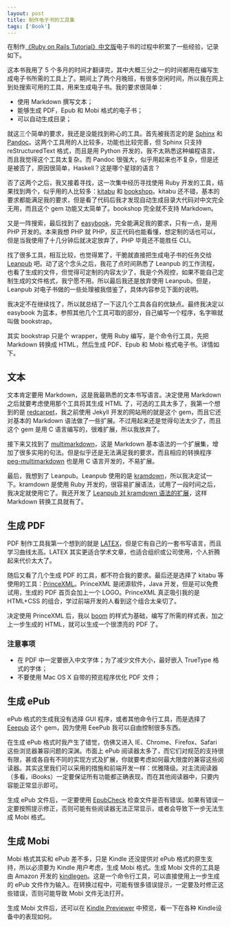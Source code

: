 ```yaml
---
layout: post
title: 制作电子书的工具集
tags: ['Book']
---
```


在制作[《Ruby on Rails Tutorial》中文版](http://about.ac/rails-tutorial-2nd-cn)电子书的过程中积累了一些经验，记录如下。

这本书我用了 5 个多月的时间才翻译完，其中大概三分之一的时间都用在编写生成电子书所需的工具上了。期间上了两个月晚班，有很多空闲时间，所以我在网上到处搜索可用的工具，用来生成电子书。我的要求很简单：

- 使用 Markdown 撰写文本；
- 能够生成 PDF，Epub 和 Mobi 格式的电子书；
- 可以自动生成目录；

就这三个简单的要求，我还是没能找到称心的工具。首先被我否定的是 [Sphinx](http://sphinx.pocoo.org/) 和 [Pandoc](http://johnmacfarlane.net/pandoc/)。这两个工具用的人比较多，功能也比较完善，但 Sphinx 只支持 reStructuredText 格式，而且是用 Python 开发的，我不太熟悉这种编程语言，而且我觉得这个工具太复杂。而 Pandoc 很强大，似乎用起来也不复杂，但是还是被否了，原因很简单，Haskell？这是哪个星球的语言？

否了这两个之后，我又接着寻找，这一次集中经历寻找使用 Ruby 开发的工具，结果找到两个，似乎用的人比较多：[kitabu](https://github.com/fnando/kitabu) 和 [bookshop](https://github.com/blueheadpublishing/bookshop)。kitabu 还不错，基本的要求都能满足我的要求，但是看了代码后我才发现自动生成目录大代码对中文完全无用，而且这个 gem 功能又太简单了。bookshop 完全就不支持 Markdown。

又是一阵搜索，最后找到了 [easybook](http://easybook-project.org/)，完全能满足我的要求，只有一点，是用 PHP 开发的。本来我想 PHP 就 PHP，反正代码也能看懂，想定制的话也可以，但是当我使用了十几分钟后就决定放弃了，PHP 毕竟还不能胜任 CLI。

找了很多工具，相互比较，也觉得累了，干脆就直接把生成电子书的任务交给 [Leanpub](http://leanpub.com/) 吧。动了这个念头之后，我花了点时间熟悉了 Leanpub 的工作流程，也看了生成的文件，但觉得可定制的内容太少了，我是个外观控，如果不能自己定制生成的文件格式，我宁愿不用。所以最后我还是放弃使用 Leanpub。但是，Leanpub 对电子书做的一些处理被我借鉴了，具体内容参见下面的说明。

我决定不在继续找了，所以就总结了一下这几个工具各自的优缺点。最终我决定以 easybook 为蓝本，参照其他几个工具可取的部分，自己编写一个程序，名字嘛就叫做 bookstrap。

其实 bookstrap 只是个 wrapper，使用 Ruby 编写，是个命令行工具，先把 Markdown 转换成 HTML，然后生成 PDF、Epub 和 Mobi 格式电子书。详情如下。

## 文本

文本肯定要用 Markdown，这是我最熟悉的文本书写语言。决定使用 Markdown 之后就要考虑使用那个工具将其生成 HTML 了，可选的工具太多了，我第一个想到的是 [redcarpet](https://github.com/vmg/redcarpet)，我之前使用 Jekyll 开发的网站用的就是这个 gem，而且它还对基本的 Markdown 语法做了一些扩展。不过用起来还是觉得句法太少了，而且这个 gem 是用 C 语言编写的，很难扩展，所以我放弃了。

接下来又找到了 [multimarkdown](http://fletcherpenney.net/multimarkdown/)，这是 Markdown 基本语法的一个扩展集，增加了很多实用的句法。但是似乎还是无法满足我的要求，而且相应的转换程序 [peg-multimarkdown](https://github.com/fletcher/peg-multimarkdown) 也是用 C 语言开发的，不易扩展。

最后，我想到了 Leanpub。Leanpub 使用的是 [kramdown](https://github.com/gettalong/kramdown)，所以我决定试一下。kramdown 是使用 Ruby 开发的，很容易扩展语法，试用了一段时间之后，我决定就使用它了。我还开发了 [Leanpub 对 kramdown 语法的扩展](https://leanpub.com/help/manual)，这样 Markdown 转换工具就有了。

## 生成 PDF

PDF 制作工具我第一个想到的就是 [LATEX](http://www.latex-project.org/)，但是它有自己的一套书写语言，而且学习曲线太高。LATEX 其实更适合学术文章，也适合组织或公司使用，个人折腾起来代价太大了。

随后又看了几个生成 PDF 的工具，都不符合我的要求。最后还是选择了 kitabu 等使用的工具：[PrinceXML](http://www.princexml.com/)。PrinceXML 是闭源软件，Java 开发，但是可以免费试用，生成的 PDF 首页会加上一个 LOGO。PrinceXML 真正吸引我的是 HTML+CSS 的组合，学过前端开发的人看到这个组合太亲切了。

决定使用 PrinceXML 后，我以 [boom](http://alistapart.com/article/boom) 的样式为基础，编写了所需的样式表，加之上一步生成的 HTML，就可以生成一个很漂亮的 PDF 了。

### 注意事项

- 在 PDF 中一定要嵌入中文字体；为了减少文件大小，最好嵌入 TrueType 格式的字体；
- 不要使用 Mac OS X 自带的预览程序优化 PDF 文件；

## 生成 ePub

ePub 格式的生成我没有选择 GUI 程序，或者其他命令行工具，而是选择了 [Eeepub](https://github.com/jugyo/eeepub) 这个 gem，因为使用 EeePub 我可以自由控制很多东西。

在生成 ePub 格式时我产生了错觉，仿佛又进入 IE、Chrome、Firefox、Safari 这些浏览器兼容问题的深渊。市面上 ePub 阅读器太多了，而它们对规范的支持很有限，甚或各自有不同的实现方式及扩展，你就要考虑如何最大限度的兼容这些阅读器。其实这里我们可以采用的措施和前端开发一样：优雅降级。对主流阅读器（多看，iBooks）一定要保证所有功能都正确表现，而在其他阅读器中，只要内容能正常显示即可。

生成 ePub 文件后，一定要使用 [EpubCheck](http://code.google.com/p/epubcheck/) 检查文件是否有错误。如果有错误一定要按照提示修正，否则可能有些阅读器无法正常显示，或者会导致下一步无法生成 Mobi 格式。

## 生成 Mobi

Mobi 格式其实和 ePub 差不多，只是 Kindle 还没提供对 ePub 格式的原生支持，所以必须要为 Kindle 用户考虑，生成 Mobi 格式。生成 Mobi 文件的工具是由 Amazon 开发的 [kindlegen](http://www.amazon.com/gp/feature.html?ie=UTF8&docId=1000765211)。这是一个命令行工具，可以直接使用上一步生成的 ePub 文件作为输入。在转换过程中，可能有很多错误提示，一定要及时修正这些错误，否则可能导致 Mobi 文件无法打开。

生成 Mobi 文件后，还可以在 [Kindle Previewer](http://www.amazon.com/gp/feature.html?ie=UTF8&docId=1000765261) 中预览，看一下在各种 Kindle设备中的表现如何。
